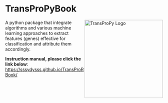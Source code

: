 # TransProPyBook
<img src="TransProPy_logo.png" alt="TransProPy Logo" width="250" height="250" align="right">
A python package that integrate algorithms and various machine learning approaches to extract features (genes) effective for classification and attribute them accordingly.

**Instruction manual, please click the link below**:
https://sssydysss.github.io/TransProRBook/